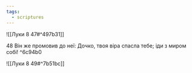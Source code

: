 ```yaml
---
tags:
  - scriptures
---
```


![[Луки 8 47#^497b31]]

48 Він же промовив до неї: Дочко, твоя віра спасла тебе; іди з миром собі! ^6c94b0

![[Луки 8 49#^7b51bc]]